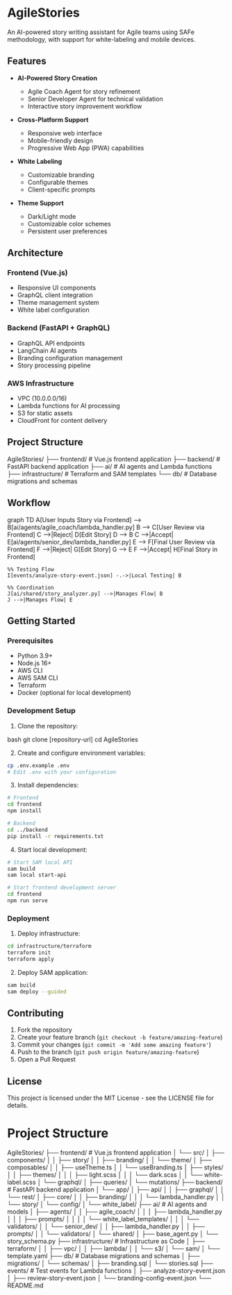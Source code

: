 # AgileStories

An AI-powered story writing assistant for Agile teams using SAFe methodology, with support for white-labeling and mobile devices.

## Features

- **AI-Powered Story Creation**
  - Agile Coach Agent for story refinement
  - Senior Developer Agent for technical validation
  - Interactive story improvement workflow

- **Cross-Platform Support**
  - Responsive web interface
  - Mobile-friendly design
  - Progressive Web App (PWA) capabilities

- **White Labeling**
  - Customizable branding
  - Configurable themes
  - Client-specific prompts

- **Theme Support**
  - Dark/Light mode
  - Customizable color schemes
  - Persistent user preferences

## Architecture

### Frontend (Vue.js)
- Responsive UI components
- GraphQL client integration
- Theme management system
- White label configuration

### Backend (FastAPI + GraphQL)
- GraphQL API endpoints
- LangChain AI agents
- Branding configuration management
- Story processing pipeline

### AWS Infrastructure
- VPC (10.0.0.0/16)
- Lambda functions for AI processing
- S3 for static assets
- CloudFront for content delivery

## Project Structure

AgileStories/
├── frontend/ # Vue.js frontend application
├── backend/ # FastAPI backend application
├── ai/ # AI agents and Lambda functions
├── infrastructure/ # Terraform and SAM templates
└── db/ # Database migrations and schemas

## Workflow
graph TD
    A[User Inputs Story via Frontend] --> B[ai/agents/agile_coach/lambda_handler.py]
    B --> C[User Review via Frontend]
    C -->|Reject| D[Edit Story]
    D --> B
    C -->|Accept| E[ai/agents/senior_dev/lambda_handler.py]
    E --> F[Final User Review via Frontend]
    F -->|Reject| G[Edit Story]
    G --> E
    F -->|Accept| H[Final Story in Frontend]

    %% Testing Flow
    I[events/analyze-story-event.json] -.->|Local Testing| B

    %% Coordination
    J[ai/shared/story_analyzer.py] -->|Manages Flow| B
    J -->|Manages Flow| E
    
## Getting Started

### Prerequisites
- Python 3.9+
- Node.js 16+
- AWS CLI
- AWS SAM CLI
- Terraform
- Docker (optional for local development)

### Development Setup

1. Clone the repository:

bash
git clone [repository-url]
cd AgileStories

2. Create and configure environment variables:
```bash
cp .env.example .env
# Edit .env with your configuration
```

3. Install dependencies:
```bash
# Frontend
cd frontend
npm install

# Backend
cd ../backend
pip install -r requirements.txt
```

4. Start local development:
```bash
# Start SAM local API
sam build
sam local start-api

# Start frontend development server
cd frontend
npm run serve
```

### Deployment

1. Deploy infrastructure:
```bash
cd infrastructure/terraform
terraform init
terraform apply
```

2. Deploy SAM application:
```bash
sam build
sam deploy --guided
```

## Contributing

1. Fork the repository
2. Create your feature branch (`git checkout -b feature/amazing-feature`)
3. Commit your changes (`git commit -m 'Add some amazing feature'`)
4. Push to the branch (`git push origin feature/amazing-feature`)
5. Open a Pull Request

## License

This project is licensed under the MIT License - see the LICENSE file for details.

# Project Structure

AgileStories/
├── frontend/                 # Vue.js frontend application
│   └── src/
│       ├── components/
│       │   ├── story/
│       │   ├── branding/
│       │   └── theme/
│       ├── composables/
│       │   ├── useTheme.ts
│       │   └── useBranding.ts
│       ├── styles/
│       │   ├── themes/
│       │   │   ├── light.scss
│       │   │   └── dark.scss
│       │   └── white-label.scss
│       └── graphql/
│           ├── queries/
│           └── mutations/
├── backend/                  # FastAPI backend application
│   └── app/
│       ├── api/
│       │   ├── graphql/
│       │   └── rest/
│       ├── core/
│       │   ├── branding/
│       │   │   └── lambda_handler.py
│       │   └── story/
│       └── config/
│           └── white_label/
├── ai/                      # AI agents and models
│   ├── agents/
│   │   ├── agile_coach/
│   │   │   ├── lambda_handler.py
│   │   │   ├── prompts/
│   │   │   │   └── white_label_templates/
│   │   │   └── validators/
│   │   └── senior_dev/
│   │       ├── lambda_handler.py
│   │       ├── prompts/
│   │       └── validators/
│   └── shared/
│       ├── base_agent.py
│       └── story_schema.py
├── infrastructure/          # Infrastructure as Code
│   ├── terraform/
│   │   ├── vpc/
│   │   ├── lambda/
│   │   └── s3/
│   └── sam/
│       └── template.yaml
├── db/                     # Database migrations and schemas
│   ├── migrations/
│   └── schemas/
│       ├── branding.sql
│       └── stories.sql
├── events/                 # Test events for Lambda functions
│   ├── analyze-story-event.json
│   ├── review-story-event.json
│   └── branding-config-event.json
└── README.md
